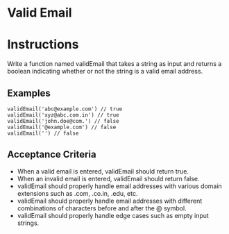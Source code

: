 # Valid Email

# Instructions

Write a function named validEmail that takes a string as input and returns a boolean indicating whether or not the string is a valid email address.

## Examples

```
validEmail('abc@example.com') // true
validEmail('xyz@abc.com.in') // true
validEmail('john.doe@com.') // false
validEmail('@example.com') // false
validEmail('') // false
```

## Acceptance Criteria

- When a valid email is entered, validEmail should return true.
- When an invalid email is entered, validEmail should return false.
- validEmail should properly handle email addresses with various domain extensions such as .com, .co.in, .edu, etc.
- validEmail should properly handle email addresses with different combinations of characters before and after the @ symbol.
- validEmail should properly handle edge cases such as empty input strings.
